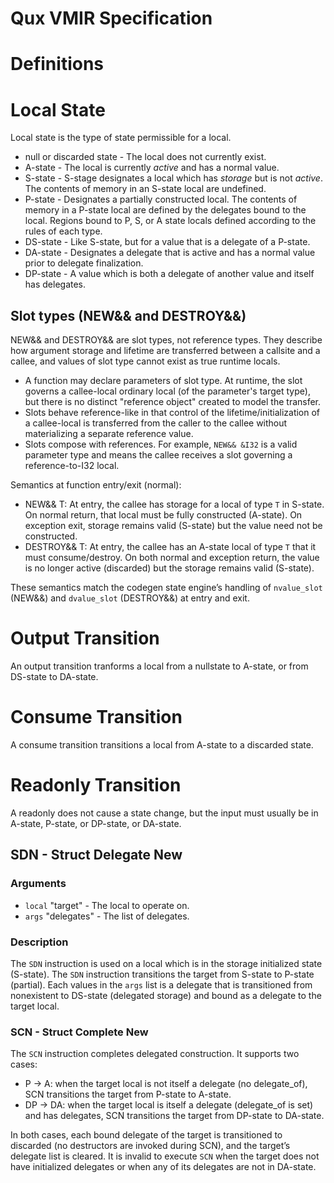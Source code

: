 # Qux VMIR Specification


# Definitions

# Local State

Local state is the type of state permissible for a local.

* null or discarded state - The local does not currently exist.
* A-state - The local is currently *active* and has a normal value.
* S-state - S-stage designates a local which has *storage* but is not *active*. The contents of memory in an S-state local
  are undefined.
* P-state - Designates a partially constructed local. The contents of memory in a P-state local are defined by the
  delegates bound to the local. Regions bound to P, S, or A state locals defined according to the rules of each type.
* DS-state - Like S-state, but for a value that is a delegate of a P-state.
* DA-state - Designates a delegate that is active and has a normal value prior to delegate finalization.
* DP-state - A value which is both a delegate of another value and itself has delegates.

## Slot types (NEW&& and DESTROY&&)

NEW&& and DESTROY&& are slot types, not reference types. They describe how argument storage and lifetime are transferred between a callsite and a callee, and values of slot type cannot exist as true runtime locals.

- A function may declare parameters of slot type. At runtime, the slot governs a callee-local ordinary local (of the parameter's target type), but there is no distinct "reference object" created to model the transfer.
- Slots behave reference-like in that control of the lifetime/initialization of a callee-local is transferred from the caller to the callee without materializing a separate reference value.
- Slots compose with references. For example, `NEW&& &I32` is a valid parameter type and means the callee receives a slot governing a reference-to-I32 local.

Semantics at function entry/exit (normal):
- NEW&& T: At entry, the callee has storage for a local of type `T` in S-state. On normal return, that local must be fully constructed (A-state). On exception exit, storage remains valid (S-state) but the value need not be constructed.
- DESTROY&& T: At entry, the callee has an A-state local of type `T` that it must consume/destroy. On both normal and exception return, the value is no longer active (discarded) but the storage remains valid (S-state).

These semantics match the codegen state engine’s handling of `nvalue_slot` (NEW&&) and `dvalue_slot` (DESTROY&&) at entry and exit.

# Output Transition

An output transition tranforms a local from a nullstate to A-state, or from DS-state to DA-state.

# Consume Transition

A consume transition transitions a local from A-state to a discarded state.

# Readonly Transition

A readonly does not cause a state change, but the input must usually be in A-state, P-state, or DP-state, or DA-state.

## SDN - Struct Delegate New

### Arguments

  * `local` "target" - The local to operate on.
  * `args`  "delegates" - The list of delegates. 

### Description

The `SDN` instruction is used on a local which is in the storage initialized state (S-state). The `SDN` instruction
transitions the target from S-state to P-state (partial). Each values in the `args` list is a delegate that is 
transitioned from nonexistent to DS-state (delegated storage) and bound as a delegate to the target local.

### SCN - Struct Complete New

The `SCN` instruction completes delegated construction. It supports two cases:

- P -> A: when the target local is not itself a delegate (no delegate_of), SCN transitions the target from P-state to A-state.
- DP -> DA: when the target local is itself a delegate (delegate_of is set) and has delegates, SCN transitions the target from DP-state to DA-state.

In both cases, each bound delegate of the target is transitioned to discarded (no destructors are invoked during SCN), and the target’s delegate list is cleared. It is invalid to execute `SCN` when the target does not have initialized delegates or when any of its delegates are not in DA-state.




